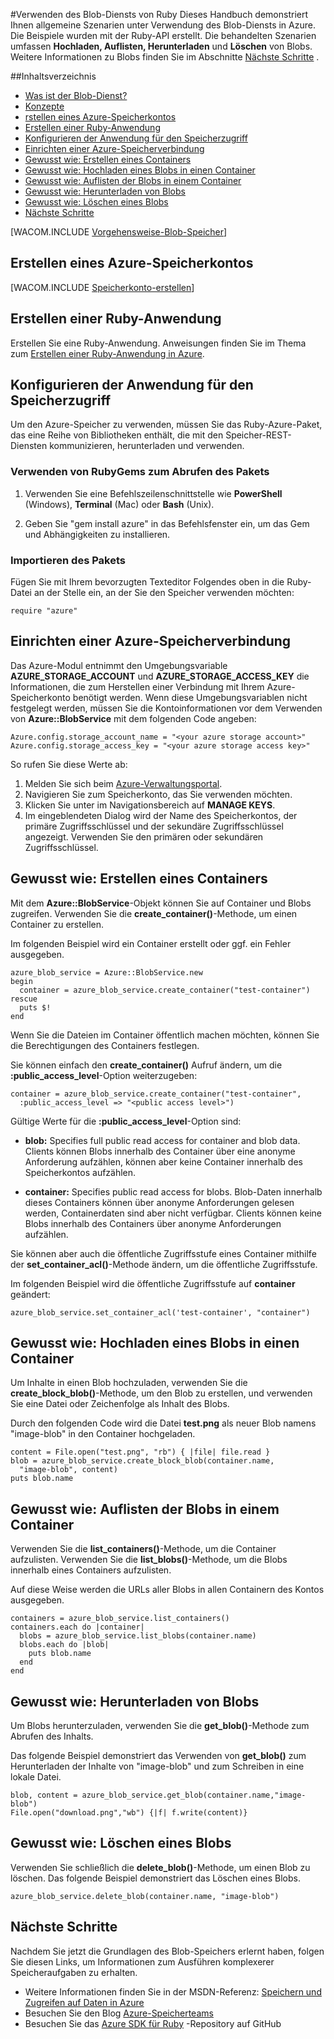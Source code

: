 ﻿<properties urlDisplayName="Blob Service" pageTitle="Verwenden des Blob-Speichers (Ruby) | Microsoft Azure" metaKeywords="Get started Azure blob, Azure unstructured data, Azure unstructured storage, Azure blob, Azure blob storage, Azure blob Ruby" description="Learn how to use the Azure blob service to upload, download, list, and delete blob content. Samples written in Ruby." metaCanonical="" services="storage" documentationCenter="Ruby" title="How to Use the Blob Service from Ruby" authors="tomfitz" solutions="" manager="wpickett" editor="" />

<tags ms.service="storage" ms.workload="storage" ms.tgt_pltfrm="na" ms.devlang="ruby" ms.topic="article" ms.date="11/21/2014" ms.author="tomfitz" />





#Verwenden des Blob-Diensts von Ruby
 Dieses Handbuch demonstriert Ihnen allgemeine Szenarien unter Verwendung des Blob-Diensts in Azure. Die Beispiele wurden mit der Ruby-API erstellt. Die behandelten Szenarien umfassen **Hochladen, Auflisten, Herunterladen** und **Löschen** von Blobs. Weitere Informationen zu Blobs finden Sie im Abschnitte [Nächste Schritte](#next-steps) .

##Inhaltsverzeichnis

* [Was ist der Blob-Dienst?](#what-is)
* [Konzepte](#concepts)
* [rstellen eines Azure-Speicherkontos](#CreateAccount)
* [Erstellen einer Ruby-Anwendung](#CreateRubyApp)
* [Konfigurieren der Anwendung für den Speicherzugriff](#ConfigAccessStorage)
* [Einrichten einer Azure-Speicherverbindung](#SetupStorageConnection)
* [Gewusst wie: Erstellen eines Containers](#CreateContainer)
* [Gewusst wie: Hochladen eines Blobs in einen Container](#UploadBlob)
* [Gewusst wie: Auflisten der Blobs in einem Container](#ListBlobs)
* [Gewusst wie: Herunterladen von Blobs](#DownloadBlobs)
* [Gewusst wie: Löschen eines Blobs](#DeleteBlob)
* [Nächste Schritte](#NextSteps)


[WACOM.INCLUDE [Vorgehensweise-Blob-Speicher](../includes/howto-blob-storage.md)]

## <a id="CreateAccount"></a>Erstellen eines Azure-Speicherkontos

[WACOM.INCLUDE [Speicherkonto-erstellen](../includes/create-storage-account.md)]

## <a id="CreateRubyApp"></a>Erstellen einer Ruby-Anwendung

Erstellen Sie eine Ruby-Anwendung. Anweisungen finden Sie 
im Thema zum [Erstellen einer Ruby-Anwendung in Azure](/de-de/develop/ruby/tutorials/web-app-with-linux-vm/).

## <a id="ConfigAccessStorage"></a>Konfigurieren der Anwendung für den Speicherzugriff

Um den Azure-Speicher zu verwenden, müssen Sie das Ruby-Azure-Paket, das eine Reihe von Bibliotheken enthält, die mit den Speicher-REST-Diensten kommunizieren, herunterladen und verwenden.

### Verwenden von RubyGems zum Abrufen des Pakets

1. Verwenden Sie eine Befehlszeilenschnittstelle wie **PowerShell** (Windows), **Terminal** (Mac) oder **Bash** (Unix).

2. Geben Sie "gem install azure" in das Befehlsfenster ein, um das Gem und Abhängigkeiten zu installieren.

### Importieren des Pakets

Fügen Sie mit Ihrem bevorzugten Texteditor Folgendes oben in die Ruby-Datei an der Stelle ein, an der Sie den Speicher verwenden möchten:

	require "azure"

## <a id="SetupStorageConnection"></a>Einrichten einer Azure-Speicherverbindung

Das Azure-Modul entnimmt den Umgebungsvariable **AZURE\_STORAGE\_ACCOUNT** und **AZURE\_STORAGE\_ACCESS_KEY** 
die Informationen, die zum Herstellen einer Verbindung mit Ihrem Azure-Speicherkonto benötigt werden. Wenn diese Umgebungsvariablen nicht festgelegt werden, müssen Sie die Kontoinformationen vor dem Verwenden von **Azure::BlobService** mit dem folgenden Code angeben:

	Azure.config.storage_account_name = "<your azure storage account>"
	Azure.config.storage_access_key = "<your azure storage access key>"


So rufen Sie diese Werte ab:

1. Melden Sie sich beim [Azure-Verwaltungsportal](https://manage.windowsazure.com/).
2. Navigieren Sie zum Speicherkonto, das Sie verwenden möchten.
3. Klicken Sie unter im Navigationsbereich auf **MANAGE KEYS**.
4. Im eingeblendeten Dialog wird der Name des Speicherkontos, der primäre Zugriffsschlüssel und der sekundäre Zugriffsschlüssel angezeigt. Verwenden Sie den primären oder sekundären Zugriffsschlüssel.

## <a id="CreateContainer"></a>Gewusst wie: Erstellen eines Containers

Mit dem **Azure::BlobService**-Objekt können Sie auf Container und Blobs zugreifen. Verwenden Sie die **create\_container()**-Methode, um einen Container zu erstellen.

Im folgenden Beispiel wird ein Container erstellt oder ggf. ein Fehler ausgegeben.

	azure_blob_service = Azure::BlobService.new
	begin
	  container = azure_blob_service.create_container("test-container")
	rescue
	  puts $!
	end

Wenn Sie die Dateien im Container öffentlich machen möchten, können Sie die Berechtigungen des Containers festlegen. 

Sie können einfach den <strong>create\_container()</strong> Aufruf ändern, um die **:public\_access\_level**-Option weiterzugeben:

	container = azure_blob_service.create_container("test-container", 
	  :public_access_level => "<public access level>")


Gültige Werte für die **:public\_access\_level**-Option sind:

* **blob:** Specifies full public read access for container and blob data. Clients können Blobs innerhalb des Container über eine anonyme Anforderung aufzählen, können aber keine Container innerhalb des Speicherkontos aufzählen.

* **container:** Specifies public read access for blobs. Blob-Daten innerhalb dieses Containers können über anonyme Anforderungen gelesen werden, Containerdaten sind aber nicht verfügbar. Clients können keine Blobs innerhalb des Containers über anonyme Anforderungen aufzählen.

Sie können aber auch die öffentliche Zugriffsstufe eines Container mithilfe der **set\_container\_acl()**-Methode ändern, um die öffentliche Zugriffsstufe.
 
Im folgenden Beispiel wird die öffentliche Zugriffsstufe auf **container** geändert:

	azure_blob_service.set_container_acl('test-container', "container")

## <a id="UploadBlob"></a>Gewusst wie: Hochladen eines Blobs in einen Container

Um Inhalte in einen Blob hochzuladen, verwenden Sie die **create\_block\_blob()**-Methode, um den Blob zu erstellen, und verwenden Sie eine Datei oder Zeichenfolge als Inhalt des Blobs. 

Durch den folgenden Code wird die Datei **test.png** als neuer Blob namens "image-blob" in den Container hochgeladen.

	content = File.open("test.png", "rb") { |file| file.read }
	blob = azure_blob_service.create_block_blob(container.name,
	  "image-blob", content)
	puts blob.name

## <a id="ListBlobs"></a>Gewusst wie: Auflisten der Blobs in einem Container

Verwenden Sie die **list_containers()**-Methode, um die Container aufzulisten. 
Verwenden Sie die **list\_blobs()**-Methode, um die Blobs innerhalb eines Containers aufzulisten. 

Auf diese Weise werden die URLs aller Blobs in allen Containern des Kontos ausgegeben.

	containers = azure_blob_service.list_containers()
	containers.each do |container|
	  blobs = azure_blob_service.list_blobs(container.name)
	  blobs.each do |blob|
	    puts blob.name
	  end
	end

## <a id="DownloadBlobs"></a>Gewusst wie: Herunterladen von Blobs

Um Blobs herunterzuladen, verwenden Sie die **get\_blob()**-Methode zum Abrufen des Inhalts. 

Das folgende Beispiel demonstriert das Verwenden von **get\_blob()** zum Herunterladen der Inhalte von "image-blob" und zum Schreiben in eine lokale Datei.

	blob, content = azure_blob_service.get_blob(container.name,"image-blob")
	File.open("download.png","wb") {|f| f.write(content)}

## <a id="DeleteBlob"></a>Gewusst wie: Löschen eines Blobs
Verwenden Sie schließlich die **delete\_blob()**-Methode, um einen Blob zu löschen. Das folgende Beispiel demonstriert das Löschen eines Blobs.

	azure_blob_service.delete_blob(container.name, "image-blob")

## <a id="NextSteps"></a>Nächste Schritte

Nachdem Sie jetzt die Grundlagen des Blob-Speichers erlernt haben, folgen Sie diesen Links, um Informationen zum Ausführen komplexerer Speicheraufgaben zu erhalten.

-   Weitere Informationen finden Sie in der MSDN-Referenz: [Speichern und Zugreifen auf Daten in Azure](http://msdn.microsoft.com/de-de/library/windowsazure/gg433040.aspx)
-   Besuchen Sie den Blog [Azure-Speicherteams](http://blogs.msdn.com/b/windowsazurestorage/)
-   Besuchen Sie das [Azure SDK für Ruby](https://github.com/WindowsAzure/azure-sdk-for-ruby) -Repository auf GitHub

<!--HONumber=35.1-->
